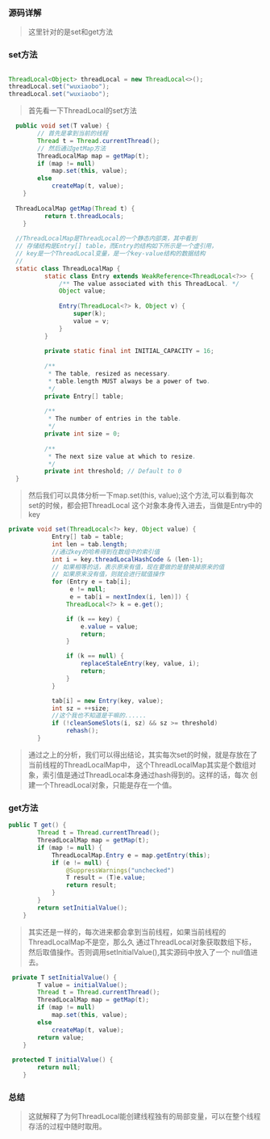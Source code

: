 ### 源码详解

>这里针对的是set和get方法

### set方法
```java

ThreadLocal<Object> threadLocal = new ThreadLocal<>();
threadLocal.set("wuxiaobo");
threadLocal.set("wuxiaobo");
```

>首先看一下ThreadLocal的set方法

```java
  public void set(T value) {
        // 首先是拿到当前的线程
        Thread t = Thread.currentThread();
        // 然后通过getMap方法
        ThreadLocalMap map = getMap(t);
        if (map != null)
            map.set(this, value);
        else
            createMap(t, value);
    }
    
  ThreadLocalMap getMap(Thread t) {
          return t.threadLocals;
    }  
    
  //ThreadLocalMap是ThreadLocal的一个静态内部类，其中看到
  // 存储结构是Entry[] table，而Entry的结构如下所示是一个虚引用，
  // key是一个ThreadLocal变量，是一个key-value结构的数据结构
  //    
  static class ThreadLocalMap {
          static class Entry extends WeakReference<ThreadLocal<?>> {
              /** The value associated with this ThreadLocal. */
              Object value;
  
              Entry(ThreadLocal<?> k, Object v) {
                  super(k);
                  value = v;
              }
          }
          
          private static final int INITIAL_CAPACITY = 16;
  
          /**
           * The table, resized as necessary.
           * table.length MUST always be a power of two.
           */
          private Entry[] table;
  
          /**
           * The number of entries in the table.
           */
          private int size = 0;
  
          /**
           * The next size value at which to resize.
           */
          private int threshold; // Default to 0
  }
```

>然后我们可以具体分析一下map.set(this, value);这个方法,可以看到每次set的时候，都会把ThreadLocal
这个对象本身传入进去，当做是Entry中的key
```java
private void set(ThreadLocal<?> key, Object value) {
            Entry[] tab = table;
            int len = tab.length;
            //通过key的哈希得到在数组中的索引值
            int i = key.threadLocalHashCode & (len-1);
            // 如果相等的话，表示原来有值，现在要做的是替换掉原来的值
            // 如果原来没有值，则就会进行赋值操作
            for (Entry e = tab[i];
                 e != null;
                 e = tab[i = nextIndex(i, len)]) {
                ThreadLocal<?> k = e.get();

                if (k == key) {
                    e.value = value;
                    return;
                }

                if (k == null) {
                    replaceStaleEntry(key, value, i);
                    return;
                }
            }

            tab[i] = new Entry(key, value);
            int sz = ++size;
            //这个我也不知道是干嘛的......
            if (!cleanSomeSlots(i, sz) && sz >= threshold)
                rehash();
        }
```
>通过之上的分析，我们可以得出结论，其实每次set的时候，就是存放在了当前线程的ThreadLocalMap中，
这个ThreadLocalMap其实是个数组对象，索引值是通过ThreadLocal本身通过hash得到的。这样的话，每次
创建一个ThreadLocal对象，只能是存在一个值。

### get方法
```java
public T get() {
        Thread t = Thread.currentThread();
        ThreadLocalMap map = getMap(t);
        if (map != null) {
            ThreadLocalMap.Entry e = map.getEntry(this);
            if (e != null) {
                @SuppressWarnings("unchecked")
                T result = (T)e.value;
                return result;
            }
        }
        return setInitialValue();
    }
```
>其实还是一样的，每次进来都会拿到当前线程，如果当前线程的ThreadLocalMap不是空，那么久
通过ThreadLocal对象获取数组下标，然后取值操作。否则调用setInitialValue(),其实源码中放入了一个
null值进去。
```java
 private T setInitialValue() {
        T value = initialValue();
        Thread t = Thread.currentThread();
        ThreadLocalMap map = getMap(t);
        if (map != null)
            map.set(this, value);
        else
            createMap(t, value);
        return value;
    }
    
 protected T initialValue() {
        return null;
    }
```


### 总结
>这就解释了为何ThreadLocal能创建线程独有的局部变量，可以在整个线程存活的过程中随时取用。
